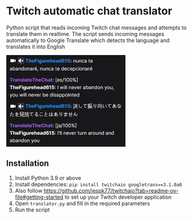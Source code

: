 # Twitch automatic chat translator
Python script that reads incoming Twitch chat messages and attempts to translate them in realtime. 
The script sends incoming messages automatically to Google Translate which detects the language and translates it into English

![example](example.png)

## Installation
1. Install Python 3.9 or above
2. Install dependencies: ``` pip install twitchaio googletrans==3.1.0a0 ```
3. Also follow https://github.com/jespk77/twitchaio?tab=readme-ov-file#getting-started to set up your Twitch developer application 
4. Open `translator.py` and fill in the required parameters
5. Run the script